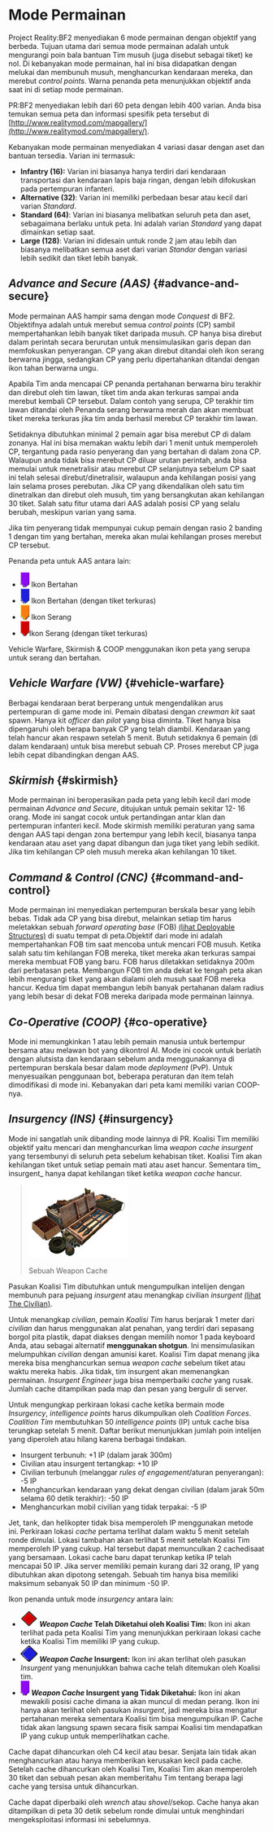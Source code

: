 # Mode Permainan

Project Reality:BF2 menyediakan 6 mode permainan dengan objektif yang berbeda. Tujuan utama dari semua mode permainan adalah untuk mengurangi poin bala bantuan Tim musuh \(juga disebut sebagai tiket\) ke nol. Di kebanyakan mode permainan, hal ini bisa didapatkan dengan melukai dan membunuh musuh, menghancurkan kendaraan mereka, dan merebut _control points_. Warna penanda peta menunjukkan objektif anda saat ini di setiap mode permainan.

PR:BF2 menyediakan lebih dari 60 peta dengan lebih 400 varian. Anda bisa temukan semua peta dan informasi spesifik peta tersebut di [http://www.realitymod.com/mapgallery/](http://www.realitymod.com/mapgallery/).

Kebanyakan mode permainan menyediakan 4 variasi dasar dengan aset dan bantuan tersedia. Varian ini termasuk:

* **Infantry (16):** Varian ini biasanya hanya terdiri dari kendaraan transportasi dan kendaraan lapis baja ringan, dengan lebih difokuskan pada pertempuran infanteri.
* **Alternative (32)**: Varian ini memiliki perbedaan besar atau kecil dari varian _Standard_.
* **Standard (64)**: Varian ini biasanya melibatkan seluruh peta dan aset, sebagaimana berlaku untuk peta. Ini adalah varian _Standard_ yang dapat dimainkan setiap saat.
* **Large (128)**: Varian ini didesain untuk ronde 2 jam atau lebih dan biasanya melibatkan semua aset dari varian _Standar_ dengan variasi lebih sedikit dan tiket lebih banyak.

## _Advance and Secure \(AAS\)_ {#advance-and-secure}

Mode permainan AAS hampir sama dengan mode _Conquest_ di BF2. Objektifnya adalah untuk merebut semua _control points_ \(CP\) sambil mempertahankan lebih banyak tiket daripada musuh. CP hanya bisa direbut dalam perintah secara berurutan untuk mensimulasikan garis depan dan memfokuskan penyerangan. CP yang akan direbut ditandai oleh ikon serang berwarna jingga, sedangkan CP yang perlu dipertahankan ditandai dengan ikon tahan berwarna ungu.

Apabila Tim anda mencapai  CP penanda pertahanan berwarna biru terakhir dan direbut oleh tim lawan, tiket tim anda akan terkuras sampai anda merebut kembali CP tersebut. Dalam contoh yang serupa, CP terakhir tim lawan ditandai oleh Penanda serang berwarna merah dan akan membuat tiket mereka terkuras jika tim anda berhasil merebut CP terakhir tim lawan.

Setidaknya dibutuhkan minimal 2 pemain agar bisa merebut CP di dalam zonanya. Hal ini bisa memakan waktu lebih dari 1 menit untuk memperoleh CP, tergantung pada rasio penyerang dan yang bertahan di dalam zona CP. Walaupun anda tidak bisa merebut CP diluar urutan perintah, anda bisa memulai untuk menetralisir atau merebut CP selanjutnya sebelum CP saat ini telah selesai direbut/dinetralisir, walaupun anda kehilangan posisi yang lain selama proses perebutan. Jika CP yang dikendalikan oleh satu tim dinetralkan dan direbut oleh musuh, tim yang bersangkutan akan kehilangan 30 tiket. Salah satu fitur utama dari AAS adalah posisi CP yang selalu berubah, meskipun varian yang sama.

Jika tim penyerang tidak mempunyai cukup pemain dengan rasio 2 banding 1 dengan tim yang bertahan, mereka akan mulai kehilangan proses merebut CP tersebut.

Penanda peta untuk AAS antara lain:

* ![](../assets/defend.png) Ikon Bertahan 
* ![](../assets/defend%20bleed.png) Ikon Bertahan \(dengan tiket terkuras\) 
* ![](../assets/attack_bleed.png) Ikon Serang
* ![](../assets/attack.png)Ikon Serang \(dengan tiket terkuras\)

Vehicle Warfare, Skirmish & COOP menggunakan ikon peta yang serupa untuk serang dan bertahan.

## _Vehicle Warfare \(VW\)_ {#vehicle-warfare}

Berbagai kendaraan berat berperang untuk mengendalikan arus pertempuran di game mode ini. Pemain dibatasi dengan _crewman kit_ saat spawn. Hanya kit _officer_ dan _pilot_ yang bisa diminta. Tiket hanya bisa dipengaruhi oleh berapa banyak CP yang telah diambil. Kendaraan yang telah hancur akan respawn setelah 5 menit. Butuh setidaknya 6 pemain \(di dalam kendaraan\) untuk bisa merebut sebuah CP. Proses merebut CP juga lebih cepat dibandingkan dengan AAS.

## _Skirmish_ {#skirmish}

Mode permainan ini beroperasikan pada peta yang lebih kecil dari mode permainan _Advance and Secure_, ditujukan untuk pemain sekitar 12- 16 orang. Mode ini sangat cocok untuk pertandingan antar klan dan pertempuran infanteri kecil. Mode skirmish memiliki peraturan yang sama dengan AAS tapi dengan zona bertempur yang lebih kecil, biasanya tanpa kendaraan atau aset yang dapat dibangun dan juga tiket yang lebih sedikit. Jika tim kehilangan CP oleh musuh mereka akan kehilangan 10 tiket.

## _Command & Control \(CNC\)_ {#command-and-control}

Mode permainan ini menyediakan pertempuran berskala besar yang lebih bebas. Tidak ada CP yang bisa direbut, melainkan setiap tim harus meletakkan sebuah _forward operating base_ \(FOB\) [\(lihat Deployable Structures\)](the_squad_leader.md#deployable-structures) di suatu tempat di peta.Objektif dari mode ini adalah mempertahankan FOB tim saat mencoba untuk mencari FOB musuh. Ketika salah satu tim kehilangan FOB mereka, tiket mereka akan terkuras sampai mereka membuat FOB yang baru. FOB harus diletakkan setidaknya 200m dari perbatasan peta. Membangun FOB tim anda dekat ke tengah peta akan lebih mengurangi tiket yang akan dialami oleh musuh saat FOB mereka hancur. Kedua tim dapat membangun lebih banyak pertahanan dalam radius yang lebih besar di dekat FOB mereka daripada mode permainan lainnya.

## _Co-Operative \(COOP\)_ {#co-operative}

Mode ini memungkinkan 1 atau lebih pemain manusia untuk bertempur bersama atau melawan bot yang dikontrol AI. Mode ini cocok untuk berlatih dengan alutsista dan kendaraan sebelum anda menggunakannya di pertempuran berskala besar dalam mode _deployment_ \(PvP\). Untuk menyesuaikan penggunaan bot, beberapa peraturan dan item telah dimodifikasi di mode ini. Kebanyakan dari peta kami memiliki varian COOP-nya.

## _Insurgency \(INS\)_ {#insurgency}

Mode ini sangatlah unik dibanding mode lainnya di PR. Koalisi Tim memiliki objektif yaitu mencari dan menghancurkan lima _weapon cache_ _insurgent_ yang tersembunyi di seluruh peta sebelum kehabisan tiket. Koalisi Tim akan kehilangan tiket untuk setiap pemain mati atau aset hancur. Sementara tim_ insurgent_ hanya dapat kehilangan tiket ketika _weapon cache_ hancur.

> ![](../assets/weaponcache.png)
>
> Sebuah Weapon Cache

Pasukan Koalisi Tim dibutuhkan untuk mengumpulkan intelijen dengan membunuh para pejuang _insurgent_ atau menangkap civilian _insurgent_ [\(lihat The Civilian\)](the_civilian.md). 

Untuk menangkap _civilian_, pemain _Koalisi Tim_  harus berjarak 1 meter dari _civilian_ dan harus menggunakan alat penahan, yang terdiri dari sepasang borgol pita plastik, dapat diakses dengan memilih nomor 1 pada keyboard Anda, atau sebagai alternatif **menggunakan shotgun**. Ini mensimulasikan melumpuhkan _civilian_ dengan amunisi karet. Koalisi Tim dapat menang jika mereka bisa menghancurkan semua _weapon cache_ sebelum tiket atau waktu mereka habis. Jika tidak, tim insurgent akan memenangkan permainan. _Insurgent Engineer_ juga bisa memperbaiki _cache_ yang rusak. Jumlah cache ditampilkan pada map  dan pesan yang bergulir di server.

Untuk mengungkap perkiraan lokasi cache ketika bermain mode _Insurgency_, _intelligence points_ harus dikumpulkan oleh _Coalition Forces_. _Coalition Tim_ membutuhkan 50 _intelligence points_ \(IP\) untuk cache bisa terungkap setelah 5 menit. Daftar berikut menunjukkan jumlah poin intelijen yang diperoleh atau hilang karena berbagai tindakan.

* Insurgent terbunuh: +1 IP \(dalam jarak 300m\)
* Civilian atau insurgent tertangkap: +10 IP
* Civilian terbunuh \(melanggar _rules of engagement_/aturan penyerangan\): -5 IP
* Menghancurkan kendaraan yang dekat dengan civilian \(dalam jarak 50m selama 60 detik terakhir\): -50 IP
* Menghancurkan mobil civilian yang tidak terpakai: -5 IP

Jet, tank, dan helikopter tidak bisa memperoleh IP menggunakan metode ini. Perkiraan lokasi _cache_ pertama terlihat dalam waktu 5 menit setelah ronde dimulai. Lokasi tambahan akan terlihat 5 menit setelah Koalisi Tim memperoleh IP yang cukup. Hal tersebut dapat memunculkan 2 cachedisaat yang bersamaan. Lokasi cache baru dapat terunkap ketika IP telah mencapai 50 IP. Jika server memiliki pemain kurang dari 32 orang,  IP yang dibutuhkan akan dipotong setengah. Sebuah tim hanya bisa memiliki maksimum sebanyak 50 IP dan minimum -50 IP.

Ikon penanda untuk mode _insurgency_ antara lain:

* ![](../assets/cache.png) **_Weapon Cache_ Telah Diketahui oleh Koalisi Tim:** Ikon ini akan terlihat pada peta Koalisi Tim yang menunjukkan perkiraan lokasi cache ketika Koalisi Tim memiliki IP yang cukup.
* ![](../assets/unknown%20weapon%20cache.png) **_Weapon Cache_ Insurgent:** Ikon ini akan terlihat oleh pasukan _Insurgent_ yang menunjukkan bahwa cache telah ditemukan oleh Koalisi tim.
* ![](../assets/unknown%20cache.png) **_Weapon Cache_ Insurgent yang Tidak Diketahui:** Ikon ini akan mewakili posisi cache dimana ia akan muncul di medan perang. Ikon ini hanya akan terlihat oleh pasukan _insurgent_, jadi mereka bisa mengatur pertahanan mereka sementara Koalisi tim bisa mengumpulkan IP. Cache tidak akan langsung spawn secara fisik sampai Koalisi tim mendapatkan IP yang cukup untuk memperlihatkan cache.

Cache dapat dihancurkan oleh C4 kecil atau besar. Senjata lain tidak akan menghancurkan atau hanya memberikan kerusakan kecil pada cache. Setelah cache dihancurkan oleh Koalisi Tim, Koalisi Tim akan memperoleh 30 tiket dan sebuah pesan akan memberitahu Tim tentang berapa lagi cache yang tersisa untuk dihancurkan.

Cache dapat diperbaiki oleh _wrench_ atau _shovel_/sekop. Cache hanya akan ditampilkan di peta 30 detik sebelum ronde dimulai untuk menghindari mengeksploitasi informasi ini sebelumnya.